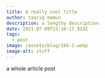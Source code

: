 ```yaml
---
title: A really cool title
author: taariq mamun
description: a lengthy description
date: 2021-07-09T13:18:17.933Z
tags:
  - post
image: /assets/blog/166-2.webp
image-alt: stuff
---
```

a whole article post